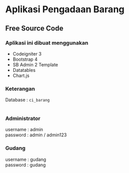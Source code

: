 # Aplikasi Pengadaan Barang<br/>
## Free Source Code<br/>

### Aplikasi ini dibuat menggunakan
- Codeigniter 3
- Bootstrap 4
- SB Admin 2 Template
- Datatables
- Chart.js

### Keterangan <br/>
Database : <code>ci_barang</code><br/>
<br/>

### Administrator <br/>
username : admin <br/>
password : admin / admin123
<br/>
### Gudang <br/>
username : gudang <br/>
password : gudang 
